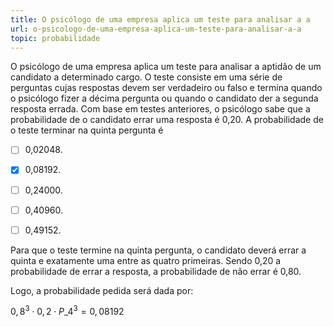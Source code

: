 ```yaml
---
title: O psicólogo de uma empresa aplica um teste para analisar a a
url: o-psicologo-de-uma-empresa-aplica-um-teste-para-analisar-a-a
topic: probabilidade
---
```



O psicólogo de uma empresa aplica um teste para analisar a aptidão de um candidato a determinado cargo. O teste consiste em uma série de perguntas cujas respostas devem ser verdadeiro ou falso e termina quando o psicólogo fizer a décima pergunta ou quando o candidato der a segunda resposta errada. Com base em testes anteriores, o psicólogo sabe que a probabilidade de o candidato errar uma resposta é 0,20. A probabilidade de o teste terminar na quinta pergunta é



- [ ] 0,02048.
- [x] 0,08192.
- [ ] 0,24000.
- [ ] 0,40960.
- [ ] 0,49152.


Para que o teste termine na quinta pergunta, o candidato deverá errar a quinta e exatamente uma entre as quatro primeiras. Sendo 0,20 a probabilidade de errar a resposta, a probabilidade de não errar é 0,80.

Logo, a probabilidade pedida será dada por:

$0,8^3 \cdot 0,2 \cdot P\_4^{3} = 0,08192$
